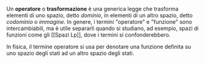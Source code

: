 Un **operatore** o **trasformazione** è una generica legge che trasforma elementi di uno spazio, detto *dominio*, in elementi di un altro spazio, detto *codominio* o *immagine*. In genere, i termini "operatore" e "funzione" sono intercambiabili, ma è utile separarli quando si studiano, ad esempio, spazi di funzioni come gli [[Spazi Lp]], dove i termini si confonderebbero.

In fisica, il termine operatore si usa per denotare una funzione definita su uno spazio degli stati ad un altro spazio degli stati.